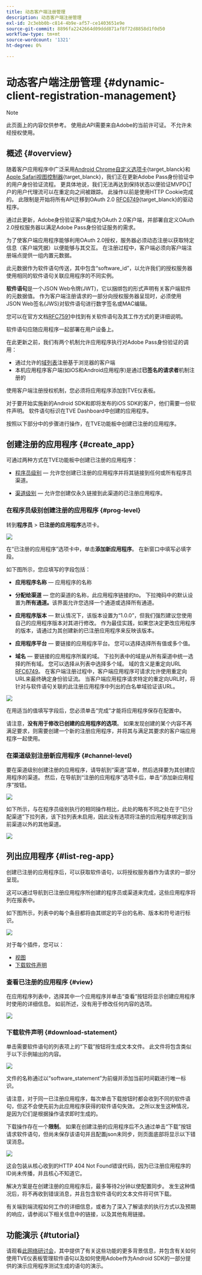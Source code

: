 ```yaml
---
title: 动态客户端注册管理
description: 动态客户端注册管理
exl-id: 2c3ebb0b-c814-4b9e-af57-ce1403651e9e
source-git-commit: 8896fa2242664d09ddd871af8f72d8858d1f0d50
workflow-type: tm+mt
source-wordcount: '1321'
ht-degree: 0%

---
```


# 动态客户端注册管理 {#dynamic-client-registration-management}

>[!NOTE]
>
>此页面上的内容仅供参考。 使用此API需要来自Adobe的当前许可证。 不允许未经授权使用。

## 概述 {#overview}

随着客户应用程序中广泛采用[Android Chrome自定义选项卡](https://developer.chrome.com/multidevice/android/customtabs){target_blanck}和[Apple Safari视图控制器](https://developer.apple.com/documentation/safariservices/sfsafariviewcontroller){target_blanck}，我们正在更新Adobe Pass身份验证中的用户身份验证流程。 更具体地说，我们无法再达到保持状态以便验证MVPD订户的用户代理流可以在重定向之间被跟踪。 此操作以前是使用HTTP Cookie完成的。 此限制是开始将所有API迁移到OAuth 2.0 [RFC6749](https://tools.ietf.org/html/rfc6749){target_blanck}的驱动程序。

通过此更新，Adobe身份验证客户端成为OAuth 2.0客户端，并部署自定义OAuth 2.0授权服务器以满足Adobe Pass身份验证服务的需求。

为了使客户端应用程序能够利用OAuth 2.0授权，服务器必须动态注册以获取特定信息（客户端凭据）以便能够与其交互。 在注册过程中，客户端必须向客户端注册端点提供一组内置元数据。

此元数据作为软件语句传送，其中包含“software_id”，以允许我们的授权服务器使用相同的软件语句关联应用程序的不同实例。

**软件语句**&#x200B;是一个JSON Web令牌(JWT)，它以捆绑包的形式声明有关客户端软件的元数据值。 作为客户端注册请求的一部分向授权服务器呈现时，必须使用JSON Web签名(JWS)对软件语句进行数字签名或MAC编辑。

您可以在官方文档[RFC7591](https://tools.ietf.org/html/rfc7591)中找到有关软件语句及其工作方式的更详细说明。

软件语句应随应用程序一起部署在用户设备上。

在此更新之前，我们有两个机制允许应用程序执行对Adobe Pass身份验证的调用：

* 通过允许的[域列表](/help/authentication/programmer-overview.md#reg-and-init)注册基于浏览器的客户端
* 本机应用程序客户端(如iOS和Android应用程序)是通过&#x200B;**已签名的请求者**&#x200B;机制注册的


使用客户端注册授权机制，您必须将应用程序添加到TVE仪表板。

对于要开始实施新的Android SDK和即将发布的iOS SDK的客户，他们需要一份软件声明。 软件语句标识在TVE Dashboard中创建的应用程序。

按照以下部分中的步骤进行操作，在TVE功能板中创建已注册的应用程序。

## 创建注册的应用程序 {#create_app}

可通过两种方式在TVE功能板中创建已注册的应用程序：

* [程序员级别](#prog-level) — 允许您创建已注册的应用程序并将其链接到任何或所有程序员渠道。

* [渠道级别](#channel-level) — 允许您创建仅永久链接到此渠道的已注册应用程序。

### 在程序员级别创建注册的应用程序 {#prog-level}

转到&#x200B;**程序员** > **已注册的应用程序**&#x200B;选项卡。

![](assets/reg-app-progr-level.png)

在“已注册的应用程序”选项卡中，单击&#x200B;**添加新应用程序**。 在新窗口中填写必填字段。

如下图所示，您应填写的字段包括：

* **应用程序名称** — 应用程序的名称

* **分配给渠道** — 您的渠道的名称，此应用程序链接的t</span>o。 下拉掩码中的默认设置为&#x200B;**所有通道。**&#x200B;该界面允许您选择一个通道或选择所有通道。

* **应用程序版本** — 默认情况下，该版本设置为“1.0.0”，但我们强烈建议您使用自己的应用程序版本对其进行修改。 作为最佳实践，如果您决定更改应用程序的版本，请通过为其创建新的已注册应用程序来反映该版本。

* **应用程序平台** — 要链接的应用程序平台。 您可以选择选择所有值或多个值。

* **域名** — 要链接的应用程序所属的域。 下拉列表中的域是从所有渠道中统一选择的所有域。 您可以选择从列表中选择多个域。 域的含义是重定向URL [RFC6749](https://tools.ietf.org/html/rfc6749)。 在客户端注册过程中，客户端应用程序可请求允许使用重定向URL来最终确定身份验证流。 当客户端应用程序请求特定的重定向URL时，将针对与软件语句关联的此注册应用程序中列出的白名单域验证该URL。


![](assets/new-reg-app.png)


在用适当的值填写字段后，您必须单击“完成”才能将应用程序保存在配置中。

请注意，**没有用于修改已创建的应用程序的选项**。 如果发现创建的某个内容不再满足要求，则需要创建一个新的注册应用程序，并将其与满足其要求的客户端应用程序一起使用。


### 在渠道级别注册新应用程序 {#channel-level}

要在渠道级别创建注册的应用程序，请导航到“渠道”菜单，然后选择要为其创建应用程序的渠道。 然后，在导航到“注册的应用程序”选项卡后，单击“添加新应用程序”按钮。

![](assets/reg-new-app-channel-level.png)

如下所示，与在程序员级别执行的相同操作相比，此处的略有不同之处在于“已分配渠道”下拉列表，该下拉列表未启用，因此没有选项将注册的应用程序绑定到当前渠道以外的其他渠道。

![](assets/new-reg-app-channel.png)

## 列出应用程序 {#list-reg-app}

创建已注册的应用程序后，可以获取软件语句，以将授权服务器作为请求的一部分呈现。

这可以通过导航到已注册应用程序所创建的程序员或渠道来完成，这些应用程序将列在报表中。

如下图所示，列表中的每个条目都将由其绑定的平台的名称、版本和符号进行标识。

![](assets/reg-app-list.png)

对于每个插件，您可以：

* [视图](#view)
* [下载软件声明](#download-statement)

### 查看已注册的应用程序 {#view}

在应用程序列表中，选择其中一个应用程序并单击“查看”按钮将显示创建应用程序时使用的详细信息。 如前所述，没有用于修改任何内容的选项。


![](assets/view-reg-app.png)


### 下载软件声明 {#download-statement}

单击需要软件语句的列表项上的“下载”按钮将生成文本文件。 此文件将包含类似于以下示例输出的内容。


![](assets/download-software-statement.png)

文件的名称通过以“software_statement”为前缀并添加当前时间戳进行唯一标识。

请注意，对于同一已注册应用程序，每次单击下载按钮时都会收到不同的软件语句，但这不会使先前为此应用程序获得的软件语句失效。 之所以发生这种情况，是因为它们是根据操作请求即时生成的。

下载操作存在一个&#x200B;**限制**。 如果在创建注册的应用程序后不久通过单击“下载”按钮请求软件语句，但尚未保存该语句并且配置json未同步，则页面底部将显示以下错误消息。

![](assets/error-sw-statement-notready.png)

这会包装从核心收到的HTTP 404 Not Found错误代码，因为已注册应用程序的ID尚未传播，并且核心不知道它。

解决方案是在创建注册的应用程序后，最多等待2分钟以使配置同步。 发生这种情况后，将不再收到错误消息，并且包含软件语句的文本文件将可供下载。

有关端到端流程如何工作的详细信息，或者为了深入了解请求的执行方式以及预期的响应，请参阅以下相关信息中的链接，以及其他有用链接。

<!--
## Related Information {#related}

* [Dynamic Client Registration API](/help/authentication/dynamic-client-registration-api.md)
* [TVE Dashboard User Guide](/help/authentication/tve-dashboard-user-guide.md)
-->

## 功能演示 {#tutorial}

请观看[此网络研讨会](https://my.adobeconnect.com/pzkp8ujrigg1/)，其中提供了有关这些功能的更多背景信息，并包含有关如何使用TVE仪表板管理软件语句以及如何使用Adobe作为Android SDK的一部分提供的演示应用程序测试生成的语句的演示。
